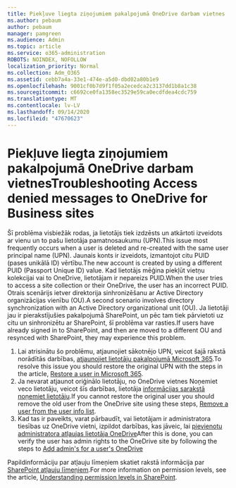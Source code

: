 ```yaml
---
title: Piekļuve liegta ziņojumiem pakalpojumā OneDrive darbam vietnes
ms.author: pebaum
author: pebaum
manager: pamgreen
ms.audience: Admin
ms.topic: article
ms.service: o365-administration
ROBOTS: NOINDEX, NOFOLLOW
localization_priority: Normal
ms.collection: Adm_O365
ms.assetid: cebb7a4a-33e1-474e-a5d0-dbd02a80b1e9
ms.openlocfilehash: 9001cf0b7d9f1f05a2ecedca2c3137dd1b8a1c38
ms.sourcegitcommit: c6692ce0fa1358ec3529e59ca0ecdfdea4cdc759
ms.translationtype: MT
ms.contentlocale: lv-LV
ms.lasthandoff: 09/14/2020
ms.locfileid: "47670623"
---
```

# <a name="troubleshooting-access-denied-messages-to-onedrive-for-business-sites"></a><span data-ttu-id="34e97-102">Piekļuve liegta ziņojumiem pakalpojumā OneDrive darbam vietnes</span><span class="sxs-lookup"><span data-stu-id="34e97-102">Troubleshooting Access denied messages to OneDrive for Business sites</span></span>

<span data-ttu-id="34e97-103">Šī problēma visbiežāk rodas, ja lietotājs tiek izdzēsts un atkārtoti izveidots ar vienu un to pašu lietotāja pamatnosaukumu (UPN).</span><span class="sxs-lookup"><span data-stu-id="34e97-103">This issue most frequently occurs when a user is deleted and re-created with the same user principal name (UPN).</span></span> <span data-ttu-id="34e97-104">Jaunais konts ir izveidots, izmantojot citu PUID (pases unikālā ID) vērtību.</span><span class="sxs-lookup"><span data-stu-id="34e97-104">The new account is created by using a different PUID (Passport Unique ID) value.</span></span> <span data-ttu-id="34e97-105">Kad lietotājs mēģina piekļūt vietņu kolekcijai vai to OneDrive, lietotājam ir nepareizs PUID.</span><span class="sxs-lookup"><span data-stu-id="34e97-105">When the user tries to access a site collection or their OneDrive, the user has an incorrect PUID.</span></span> <span data-ttu-id="34e97-106">Otrais scenārijs ietver direktorija sinhronizēšanu ar Active Directory organizācijas vienību (OU).</span><span class="sxs-lookup"><span data-stu-id="34e97-106">A second scenario involves directory synchronization with an Active Directory organizational unit (OU).</span></span> <span data-ttu-id="34e97-107">Ja lietotāji jau ir pierakstījušies pakalpojumā SharePoint, un pēc tam tiek pārvietoti uz citu un sinhronizētu ar SharePoint, šī problēma var rasties.</span><span class="sxs-lookup"><span data-stu-id="34e97-107">If users have already signed in to SharePoint, and then are moved to a different OU and resynced with SharePoint, they may experience this problem.</span></span>

1. <span data-ttu-id="34e97-108">Lai atrisinātu šo problēmu, atjaunojiet sākotnējo UPN, veicot šajā rakstā norādītās darbības, [atjaunojiet lietotāju pakalpojumā Microsoft 365](https://docs.microsoft.com/microsoft-365/admin/add-users/restore-user).</span><span class="sxs-lookup"><span data-stu-id="34e97-108">To resolve this issue you should restore the original UPN with the steps in the article, [Restore a user in Microsoft 365](https://docs.microsoft.com/microsoft-365/admin/add-users/restore-user).</span></span>
2. <span data-ttu-id="34e97-109">Ja nevarat atjaunot oriģinālo lietotāju, no OneDrive vietnes Noņemiet veco lietotāju, veicot šīs darbības, lietotāja [informācijas sarakstā noņemiet lietotāju]().</span><span class="sxs-lookup"><span data-stu-id="34e97-109">If you cannot restore the original user you should remove the old user from the OneDrive site using these steps, [Remove a user from the user info list]().</span></span> 
3. <span data-ttu-id="34e97-110">Kad tas ir paveikts, varat pārbaudīt, vai lietotājam ir administratora tiesības uz OneDrive vietni, izpildot darbības, kas jāveic, lai [pievienotu administratora atļaujas lietotāja OneDrive](https://docs.microsoft.com/sharepoint/manage-user-profiles)</span><span class="sxs-lookup"><span data-stu-id="34e97-110">After this is done, you can verify the user has admin rights to the OneDrive site by following the steps to [Add admin's for a user's OneDrive](https://docs.microsoft.com/sharepoint/manage-user-profiles)</span></span>

<span data-ttu-id="34e97-111">Papildinformāciju par atļauju līmeņiem skatiet rakstā informācija par [SharePoint atļauju līmeņiem](https://docs.microsoft.com/sharepoint/understanding-permission-levels).</span><span class="sxs-lookup"><span data-stu-id="34e97-111">For more information on permission levels, see the article, [Understanding permission levels in SharePoint](https://docs.microsoft.com/sharepoint/understanding-permission-levels).</span></span>
